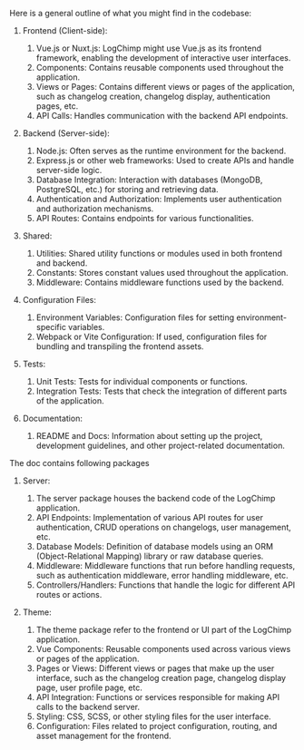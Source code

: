 Here is a general outline of what you might find in the codebase:

1. Frontend (Client-side):

   1. Vue.js or Nuxt.js: LogChimp might use Vue.js as its frontend framework, enabling the development of interactive user interfaces.
   2. Components: Contains reusable components used throughout the application.
   3. Views or Pages: Contains different views or pages of the application, such as changelog creation, changelog display, authentication pages, etc.
   4. API Calls: Handles communication with the backend API endpoints.

2. Backend (Server-side):

   1. Node.js: Often serves as the runtime environment for the backend.
   2. Express.js or other web frameworks: Used to create APIs and handle server-side logic.
   3. Database Integration: Interaction with databases (MongoDB, PostgreSQL, etc.) for storing and retrieving data.
   4. Authentication and Authorization: Implements user authentication and authorization mechanisms.
   5. API Routes: Contains endpoints for various functionalities.

3. Shared:

   1.  Utilities: Shared utility functions or modules used in both frontend and backend.
   2.  Constants: Stores constant values used throughout the application.
   3.  Middleware: Contains middleware functions used by the backend.

4. Configuration Files:

   1.  Environment Variables: Configuration files for setting environment-specific variables.
   2.  Webpack or Vite Configuration: If used, configuration files for bundling and transpiling the frontend assets.

5.  Tests:

    1.  Unit Tests: Tests for individual components or functions.
    2.  Integration Tests: Tests that check the integration of different parts of the application.

6.  Documentation:

    1.  README and Docs: Information about setting up the project, development guidelines, and other project-related documentation.


The doc contains following packages

1. Server:

   1. The server package houses the backend code of the LogChimp application.
   2. API Endpoints: Implementation of various API routes for user authentication, CRUD operations on changelogs, user management, etc.
   3. Database Models: Definition of database models using an ORM (Object-Relational Mapping) library or raw database queries.
   4. Middleware: Middleware functions that run before handling requests, such as authentication middleware, error handling middleware, etc.
   5. Controllers/Handlers: Functions that handle the logic for different API routes or actions.

2. Theme:

   1. The theme package refer to the frontend or UI part of the LogChimp application.
   2. Vue Components: Reusable components used across various views or pages of the application.
   3.  Pages or Views: Different views or pages that make up the user interface, such as the changelog creation page, changelog display page, user profile page, etc.
   4.  API Integration: Functions or services responsible for making API calls to the backend server.
   5.  Styling: CSS, SCSS, or other styling files for the user interface.
   6.  Configuration: Files related to project configuration, routing, and asset management for the frontend.